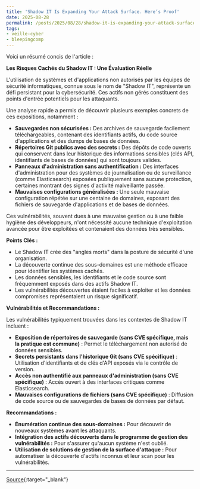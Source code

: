 ```yaml
---
title: 'Shadow IT Is Expanding Your Attack Surface. Here’s Proof'
date: 2025-08-28
permalink: /posts/2025/08/28/shadow-it-is-expanding-your-attack-surface-heres-proof/
tags:
- veille-cyber
- bleepingcomp
---
```

Voici un résumé concis de l'article :

**Les Risques Cachés du Shadow IT : Une Évaluation Réelle**

L'utilisation de systèmes et d'applications non autorisés par les équipes de sécurité informatiques, connue sous le nom de "Shadow IT", représente un défi persistant pour la cybersécurité. Ces actifs non gérés constituent des points d'entrée potentiels pour les attaquants.

Une analyse rapide a permis de découvrir plusieurs exemples concrets de ces expositions, notamment :

*   **Sauvegardes non sécurisées :** Des archives de sauvegarde facilement téléchargeables, contenant des identifiants actifs, du code source d'applications et des dumps de bases de données.
*   **Répertoires Git publics avec des secrets :** Des dépôts de code ouverts qui conservent dans leur historique des informations sensibles (clés API, identifiants de bases de données) qui sont toujours valides.
*   **Panneaux d'administration sans authentification :** Des interfaces d'administration pour des systèmes de journalisation ou de surveillance (comme Elasticsearch) exposées publiquement sans aucune protection, certaines montrant des signes d'activité malveillante passée.
*   **Mauvaises configurations généralisées :** Une seule mauvaise configuration répétée sur une centaine de domaines, exposant des fichiers de sauvegarde d'applications et de bases de données.

Ces vulnérabilités, souvent dues à une mauvaise gestion ou à une faible hygiène des développeurs, n'ont nécessité aucune technique d'exploitation avancée pour être exploitées et contenaient des données très sensibles.

**Points Clés :**

*   Le Shadow IT crée des "angles morts" dans la posture de sécurité d'une organisation.
*   La découverte continue des sous-domaines est une méthode efficace pour identifier les systèmes cachés.
*   Les données sensibles, les identifiants et le code source sont fréquemment exposés dans des actifs Shadow IT.
*   Les vulnérabilités découvertes étaient faciles à exploiter et les données compromises représentaient un risque significatif.

**Vulnérabilités et Recommandations :**

Les vulnérabilités typiquement trouvées dans les contextes de Shadow IT incluent :

*   **Exposition de répertoires de sauvegarde (sans CVE spécifique, mais la pratique est commune)** : Permet le téléchargement non autorisé de données sensibles.
*   **Secrets persistants dans l'historique Git (sans CVE spécifique)** : Utilisation d'identifiants et de clés d'API exposés via le contrôle de version.
*   **Accès non authentifié aux panneaux d'administration (sans CVE spécifique)** : Accès ouvert à des interfaces critiques comme Elasticsearch.
*   **Mauvaises configurations de fichiers (sans CVE spécifique)** : Diffusion de code source ou de sauvegardes de bases de données par défaut.

**Recommandations :**

*   **Énumération continue des sous-domaines :** Pour découvrir de nouveaux systèmes avant les attaquants.
*   **Intégration des actifs découverts dans le programme de gestion des vulnérabilités :** Pour s'assurer qu'aucun système n'est oublié.
*   **Utilisation de solutions de gestion de la surface d'attaque :** Pour automatiser la découverte d'actifs inconnus et leur scan pour les vulnérabilités.

---
[Source](https://www.bleepingcomputer.com/news/security/shadow-it-is-expanding-your-attack-surface-heres-proof/){:target="_blank"}
